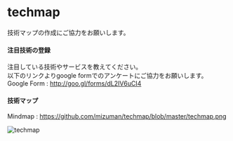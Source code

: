 techmap
=======

技術マップの作成にご協力をお願いします。

#### 注目技術の登録

注目している技術やサービスを教えてください。  
以下のリンクよりgoogle formでのアンケートにご協力をお願いします。  
Google Form : http://goo.gl/forms/dL2IV6uCI4

#### 技術マップ

Mindmap : https://github.com/mizuman/techmap/blob/master/techmap.png

![techmap](https://raw.githubusercontent.com/mizuman/techmap/master/techmap_low.png "techmap")

